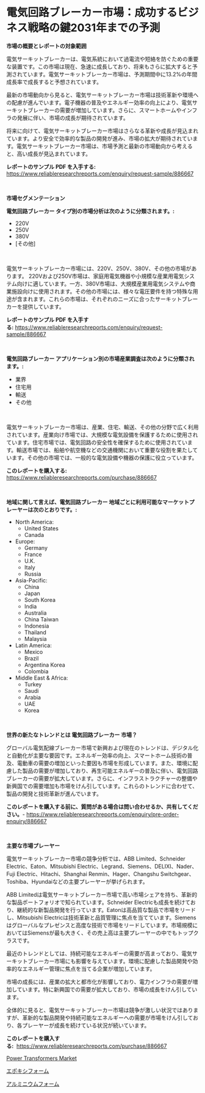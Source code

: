 <p><h1>電気回路ブレーカー市場：成功するビジネス戦略の鍵2031年までの予測</h1></p><p><strong>市場の概要とレポートの対象範囲</strong></p>
<p><p>電気サーキットブレーカーは、電気系統において過電流や短絡を防ぐための重要な装置です。この市場は現在、急速に成長しており、将来もさらに拡大すると予測されています。電気サーキットブレーカー市場は、予測期間中に13.2%の年間成長率で成長すると予想されています。</p><p>最新の市場動向から見ると、電気サーキットブレーカー市場は技術革新や環境への配慮が進んでいます。電子機器の普及やエネルギー効率の向上により、電気サーキットブレーカーの需要が増加しています。さらに、スマートホームやインフラの発展に伴い、市場の成長が期待されています。</p><p>将来に向けて、電気サーキットブレーカー市場はさらなる革新や成長が見込まれています。より安全で効率的な製品の開発が進み、市場の拡大が期待されています。電気サーキットブレーカー市場は、市場予測と最新の市場動向から考えると、高い成長が見込まれています。</p></p>
<p><strong>レポートのサンプル PDF を入手する:</strong> <a href="https://www.reliableresearchreports.com/enquiry/request-sample/886667">https://www.reliableresearchreports.com/enquiry/request-sample/886667</a></p>
<p>&nbsp;</p>
<p><strong>市場セグメンテーション</strong></p>
<p><strong>電気回路ブレーカー タイプ別の市場分析は次のように分類されます。:</strong></p>
<p><ul><li>220V</li><li>250V</li><li>380V</li><li>[その他]</li></ul></p>
<p>&nbsp;</p>
<p><p>電気サーキットブレーカー市場には、220V、250V、380V、その他の市場があります。 220Vおよび250V市場は、家庭用電気機器や小規模な産業用電気システム向けに適しています。一方、380V市場は、大規模産業用電気システムや商業施設向けに使用されます。その他の市場には、様々な電圧要件を持つ特殊な用途が含まれます。これらの市場は、それぞれのニーズに合ったサーキットブレーカーを提供しています。</p></p>
<p><strong>レポートのサンプル PDF を入手する:</strong>&nbsp;<a href="https://www.reliableresearchreports.com/enquiry/request-sample/886667">https://www.reliableresearchreports.com/enquiry/request-sample/886667</a></p>
<p>&nbsp;</p>
<p><strong> 電気回路ブレーカー アプリケーション別の市場産業調査は次のように分類されます。:</strong></p>
<p><ul><li>業界</li><li>住宅用</li><li>輸送</li><li>その他</li></ul></p>
<p>&nbsp;</p>
<p><p>電気サーキットブレーカー市場は、産業、住宅、輸送、その他の分野で広く利用されています。産業向け市場では、大規模な電気設備を保護するために使用されています。住宅市場では、電気回路の安全性を確保するために使用されています。輸送市場では、船舶や航空機などの交通機関において重要な役割を果たしています。その他の市場では、一般的な電気設備や機器の保護に役立っています。</p></p>
<p><strong>このレポートを購入する:</strong>&nbsp; <a href="https://www.reliableresearchreports.com/purchase/886667">https://www.reliableresearchreports.com/purchase/886667</a></p>
<p>&nbsp;</p>
<p><strong>地域に関して言えば、電気回路ブレーカー 地域ごとに利用可能なマーケットプレーヤーは次のとおりです。:</strong></p>
<p><ul>
    <li>
        North America:
        <ul>
            <li>United States</li>
            <li>Canada</li>
        </ul>
    </li>
    <li>
        Europe:
        <ul>
            <li>Germany</li>
            <li>France</li>
            <li>U.K.</li>
            <li>Italy</li>
            <li>Russia</li>
        </ul>
    </li>
    <li>
        Asia-Pacific:
        <ul>
            <li>China</li>
            <li>Japan</li>
            <li>South Korea</li>
            <li>India</li>
            <li>Australia</li>
            <li>China Taiwan</li>
            <li>Indonesia</li>
            <li>Thailand</li>
            <li>Malaysia</li>
        </ul>
    </li>
    <li>
        Latin America:
        <ul>
            <li>Mexico</li>
            <li>Brazil</li>
            <li>Argentina Korea</li>
            <li>Colombia</li>
        </ul>
    </li>
    <li>
        Middle East & Africa:
        <ul>
            <li>Turkey</li>
            <li>Saudi</li>
            <li>Arabia</li>
            <li>UAE</li>
            <li>Korea</li>
        </ul>
    </li>
    </ul></p>
<p>&nbsp;</p>
<p><strong>世界の新たなトレンドとは 電気回路ブレーカー 市場？</strong></p>
<p><p>グローバル電気配線ブレーカー市場で新興および現在のトレンドは、デジタル化と自動化が主要な要因です。エネルギー効率の向上、スマートホーム技術の普及、電動車の需要の増加といった要因も市場を形成しています。また、環境に配慮した製品の需要が増加しており、再生可能エネルギーの普及に伴い、電気回路ブレーカーの需要が拡大しています。さらに、インフラストラクチャーの整備や新興国での需要増加も市場をけん引しています。これらのトレンドに合わせて、製品の開発と技術革新が進んでいます。</p></p>
<p><strong>このレポートを購入する前に、質問がある場合は問い合わせるか、共有してください。</strong>- <a href="https://www.reliableresearchreports.com/enquiry/pre-order-enquiry/886667">https://www.reliableresearchreports.com/enquiry/pre-order-enquiry/886667</a></p>
<p>&nbsp;</p>
<p><strong>主要な市場プレーヤー</strong></p>
<p><p>電気サーキットブレーカー市場の競争分析では、ABB Limited、Schneider Electric、Eaton、Mitsubishi Electric、Legrand、Siemens、DELIXI、Nader、Fuji Electric、Hitachi、Shanghai Renmin、Hager、Changshu Switchgear、Toshiba、Hyundaiなどの主要プレーヤーが挙げられます。</p><p>ABB Limitedは電気サーキットブレーカー市場で高い市場シェアを持ち、革新的な製品ポートフォリオで知られています。Schneider Electricも成長を続けており、継続的な新製品開発を行っています。Eatonは高品質な製品で市場をリードし、Mitsubishi Electricは技術革新と品質管理に焦点を当てています。Siemensはグローバルなプレゼンスと高度な技術で市場をリードしています。市場規模においてはSiemensが最も大きく、その売上高は主要プレーヤーの中でもトップクラスです。</p><p>最近のトレンドとしては、持続可能なエネルギーの需要が高まっており、電気サーキットブレーカー市場にも影響を与えています。環境に配慮した製品開発や効率的なエネルギー管理に焦点を当てる企業が増加しています。</p><p>市場の成長には、産業の拡大と都市化が影響しており、電力インフラの需要が増加しています。特に新興国での需要が拡大しており、市場の成長をけん引しています。</p><p>全体的に見ると、電気サーキットブレーカー市場は競争が激しい状況ではありますが、革新的な製品開発や持続可能なエネルギーへの需要が市場をけん引しており、各プレーヤーが成長を続けている状況が続いています。</p></p>
<p><strong>このレポートを購入する:</strong>&nbsp;&nbsp;<a href="https://www.reliableresearchreports.com/purchase/886667">https://www.reliableresearchreports.com/purchase/886667</a></p>
<p><p><a href="https://github.com/Alonsoolds3wq1d81czn8rbol/Market-Research-Report-List-1/blob/main/power-transformers-market.md">Power Transformers Market</a></p><p><a href="https://medium.com/@jordymiller39/%E3%82%A8%E3%83%9D%E3%82%AD%E3%82%B7%E3%83%95%E3%82%A9%E3%83%BC%E3%83%A0%E5%B8%82%E5%A0%B4%E8%A6%8F%E6%A8%A1%E3%81%AF-%E3%82%B0%E3%83%AD%E3%83%BC%E3%83%90%E3%83%AB%E7%94%A3%E6%A5%AD%E3%81%AB%E3%81%8A%E3%81%91%E3%82%8B%E6%9C%80%E9%81%A9%E3%81%AA%E3%83%9E%E3%83%BC%E3%82%B1%E3%83%86%E3%82%A3%E3%83%B3%E3%82%B0%E3%83%81%E3%83%A3%E3%83%8D%E3%83%AB%E3%82%92%E7%A4%BA%E3%81%97%E3%81%A6%E3%81%84%E3%81%BE%E3%81%99-d2b3f4db5d46">エポキシフォーム</a></p><p><a href="https://medium.com/@nayelibosco2023/%E3%82%A2%E3%83%AB%E3%83%9F%E3%83%8B%E3%82%A6%E3%83%A0%E3%83%95%E3%82%A9%E3%83%BC%E3%83%A0%E5%B8%82%E5%A0%B4%E8%A6%8F%E6%A8%A1%E3%81%A8%E5%B8%82%E5%A0%B4%E5%8B%95%E5%90%91-%E5%AE%8C%E5%85%A8%E3%81%AA%E7%94%A3%E6%A5%AD%E6%A6%82%E8%A6%81-2024%E5%B9%B4%E3%81%8B%E3%82%892031%E5%B9%B4%E3%81%BE%E3%81%A7-f1fb021675af">アルミニウムフォーム</a></p></p>